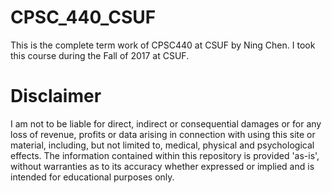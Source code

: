 # CPSC_440_CSUF
This is the complete term work of CPSC440 at CSUF by Ning Chen. 
I took this course during the Fall of 2017 at CSUF.

# Disclaimer
I am not to be liable for direct, indirect or consequential damages or for any loss of revenue, profits or data arising in connection with using this site or material, including, but not limited to, medical, physical and psychological effects. The information contained within this repository is provided 'as-is', without warranties as to its accuracy whether expressed or implied and is intended for educational purposes only.
